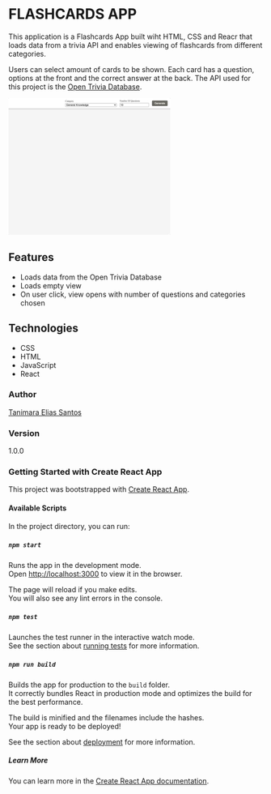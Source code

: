 # FLASHCARDS APP

This application is a Flashcards App built wiht HTML, CSS and Reacr that loads data from a trivia API and enables viewing of flashcards from different categories.

Users can select amount of cards to be shown. Each card has a question, options at the front and the correct answer at the back. The API used for this project is the [Open Trivia Database](https://opentdb.com).

![Pokemon Index Showcase](public/flashcard-app.gif)

## Features

- Loads data from the Open Trivia Database
- Loads empty view
- On user click, view opens with number of questions and categories chosen

## Technologies

- CSS
- HTML
- JavaScript
- React

### Author

[Tanimara Elias Santos](https://github.com/anthropovixen)

### Version

1.0.0

### Getting Started with Create React App

This project was bootstrapped with [Create React App](https://github.com/facebook/create-react-app).

#### Available Scripts

In the project directory, you can run:

##### `npm start`

Runs the app in the development mode.\
Open [http://localhost:3000](http://localhost:3000) to view it in the browser.

The page will reload if you make edits.\
You will also see any lint errors in the console.

##### `npm test`

Launches the test runner in the interactive watch mode.\
See the section about [running tests](https://facebook.github.io/create-react-app/docs/running-tests) for more information.

##### `npm run build`

Builds the app for production to the `build` folder.\
It correctly bundles React in production mode and optimizes the build for the best performance.

The build is minified and the filenames include the hashes.\
Your app is ready to be deployed!

See the section about [deployment](https://facebook.github.io/create-react-app/docs/deployment) for more information.

##### Learn More

You can learn more in the [Create React App documentation](https://facebook.github.io/create-react-app/docs/getting-started).
